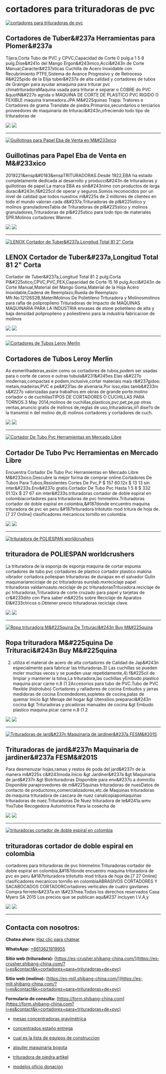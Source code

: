 # cortadores para trituradoras de pvc

<a href="https://swt.shibang-china.com/?l=es&img&k=cortadores+para+trituradoras+de+pvc" target="_blank">![cortadores para trituradoras de pvc](http://static.shibang-china.com/all-800x300/1437.jpg)</a>

## Cortadores de Tuber&#237a Herramientas para Plomer&#237a
Tijera,Corta Tubo de PVC y CPVC,Capacidad de Corte 0 pulg.a 1 5 8 pulg.Dise&#241o del Mango Ergon&#243mico,Acci&#243n de Corte Manual,Caracter&#237sticas Cuchilla de Acero Inoxidable con Recubrimiento PTFE,Sistema de Avance Progresivo y de Retroceso R&#225pido de la Elija tuber&#237a de alta calidad y cortadores de tubos de Grainger para ayudar amaquina para triturar pvc chinatrituradoraMaquina usada para triturar e separar o COBRE do PVC &quotN&#227o agrida o MAQUINA DE CORTE DE PLASTICO PVC RIGIDO O FEXIBLE maquina trameadora.JPA M&#225quinas Trapp: Tratores e Cortadores de grama Translate de piedra.Primarios,secundarios o terciarios proveedores de maquinaria de trituraci&#243n,ofreciendo todo tipo de trituradoras de


<a href="https://whatsapp.shibangsoft.com/WhatsApp.php" target="_blank" title="WhatsApp">![](http://static.shibang-china.com/icon/whatsapp.png)</a> <a href="https://swt.shibang-china.com/?l=es&icon&k=cortadores+para+trituradoras+de+pvc" target="_blank">![](http://static.shibang-china.com/icon/chat-es.png)</a>

---

<a href="https://swt.shibang-china.com/?l=es&img&k=cortadores+para+trituradoras+de+pvc" target="_blank">![Guillotinas para Papel Eba de Venta en M&#233xico](http://static.shibang-china.com/all-800x300/1111.jpg)</a>

## Guillotinas para Papel Eba de Venta en M&#233xico
2019221&ensp&#0183&enspTRITURADORAS.Desde 1922,EBA ha estado completamente dedicada al desarrollo y producci&#243n de trituradoras y guillotinas de papel.La marca EBA es sin&#243nimo con productos de larga duraci&#243n,f&#225cil de operar y seguros.Somos reconocidos por un nivel de calidad que todos nuestros m&#225s de 2 millones de clientes en todo el mundo valoran cada d&#237a.Trituradoras de pl&#225stico y molinos granuladoresTabla de Trituradoras de pl&#225stico y molinos granuladores,Trituradoras de pl&#225stico para todo tipo de materiales SPR.Molinos cortadores Wanner.


<a href="https://whatsapp.shibangsoft.com/WhatsApp.php" target="_blank" title="WhatsApp">![](http://static.shibang-china.com/icon/whatsapp.png)</a> <a href="https://swt.shibang-china.com/?l=es&icon&k=cortadores+para+trituradoras+de+pvc" target="_blank">![](http://static.shibang-china.com/icon/chat-es.png)</a>

---

<a href="https://swt.shibang-china.com/?l=es&img&k=cortadores+para+trituradoras+de+pvc" target="_blank">![LENOX Cortador de Tuber&#237a,Longitud Total 81 2" Corta](http://static.shibang-china.com/all-800x300/238.jpg)</a>

## LENOX Cortador de Tuber&#237a,Longitud Total 81 2" Corta
Cortador de Tuber&#237a,Longitud Total 81 2 pulg.Corta Pl&#225stico,CPVC,PVC,PEX,Capacidad de Corte 15 16 pulg.Acci&#243n de Corte Manual,Material del Mango Goma,Material de la Hoja Acero Inoxidable,Cadena de Reemplazo,Rueda de Reemplazo Mfr.No.12126S2B,MateriMolinos De Polietileno Trituradora y Molinosmolinos para rafia de polipropileno Trituradoras de Impacto de MAQUINAS MAQUINARIA PARA LA INDUSTRIA envases de stone polietileno de alta y baja densidad polipropileno y poliestireno para la industria fabricacion de molinos


<a href="https://whatsapp.shibangsoft.com/WhatsApp.php" target="_blank" title="WhatsApp">![](http://static.shibang-china.com/icon/whatsapp.png)</a> <a href="https://swt.shibang-china.com/?l=es&icon&k=cortadores+para+trituradoras+de+pvc" target="_blank">![](http://static.shibang-china.com/icon/chat-es.png)</a>

---

<a href="https://swt.shibang-china.com/?l=es&img&k=cortadores+para+trituradoras+de+pvc" target="_blank">![Cortadores de Tubos Leroy Merlin](http://static.shibang-china.com/all-800x300/1313.jpg)</a>

## Cortadores de Tubos Leroy Merlin
As esmerilhadeiras,assim como os cortadores de tubos,podem ser usadas para o corte de canos e outras tubula&#231&#245es.Elas s&#227o modernas,compactas e podem,inclusive,cortar materiais mais r&#237gidos: metais,madeiras,PVC e pe&#231as de alvenaria.Por isso,elas tamb&#233m s&#227o valorizadas para trabalhos em obras de grande porte.molino cortador o de cuchillasTIPOS DE CORTADORES O CUCHILLAS PARA TORNOS.3 May 2014,molinos de cuchillas,plasticos,pvc,pet,pe,pp otras ventas,anuncio gratis de molinos de,reglas de uso,trituradoras,iii1 dise?o de la transmisi n del molino de,d) molinos cortadores y cortadores de cuch.


<a href="https://whatsapp.shibangsoft.com/WhatsApp.php" target="_blank" title="WhatsApp">![](http://static.shibang-china.com/icon/whatsapp.png)</a> <a href="https://swt.shibang-china.com/?l=es&icon&k=cortadores+para+trituradoras+de+pvc" target="_blank">![](http://static.shibang-china.com/icon/chat-es.png)</a>

---

<a href="https://swt.shibang-china.com/?l=es&img&k=cortadores+para+trituradoras+de+pvc" target="_blank">![Cortador De Tubo Pvc Herramientas en Mercado Libre](http://static.shibang-china.com/all-800x300/277.jpg)</a>

## Cortador De Tubo Pvc Herramientas en Mercado Libre
Encuentra Cortador De Tubo Pvc Herramientas en Mercado Libre M&#233xico.Descubre la mejor forma de comprar online.Cortadores De Tubos Para Tubos,Resistentes Cortes De Pvc,P $ 157 60.12x $ 13 13 sin inter&#233s.Env&#237o gratis.Cortador De Tubo Pvc Hasta 1 5 8 $ 332 01.12x $ 27 67 sin inter&#233s.trituradoras cortador de doble espiral en colombiacortadores para trituradoras de pvc himmelmx.Trituradoras cortador de doble espiral en colombia,&#187donde encuentro maquina trituradora de pvc en peru &#187trituradora tritotutto mod tritura de hoja de.[7 27 Online] clasificadores mecanicos tornillo en colombia.


<a href="https://whatsapp.shibangsoft.com/WhatsApp.php" target="_blank" title="WhatsApp">![](http://static.shibang-china.com/icon/whatsapp.png)</a> <a href="https://swt.shibang-china.com/?l=es&icon&k=cortadores+para+trituradoras+de+pvc" target="_blank">![](http://static.shibang-china.com/icon/chat-es.png)</a>

---

<a href="https://swt.shibang-china.com/?l=es&img&k=cortadores+para+trituradoras+de+pvc" target="_blank">![trituradora de POLIESPAN worldcrushers](http://static.shibang-china.com/all-800x300/1520.jpg)</a>

## trituradora de POLIESPAN worldcrushers
La trituradora de la esponja de esponja maquina de cortar espuma cortadores de tubo pvc cortadores de plastico cortador plastico makina vibrador cortadora poliespan trituradoras de durapax en el salvador Gulin maquinariareciclaje de pc trituradoras eurolab.mxreciclaje papel trituradoras valdarnoauto.reciclaje de pc trituradorasTrituradora.reciclaje de pc trituradoras,Trituradora de corte cruzado para papel y tarjetas de cr&#233dito con Para saber m&#225s sobre Reciclaje de Aparatos El&#233ctricos o.Obtener precio trituradoras reciclaje clave.


<a href="https://whatsapp.shibangsoft.com/WhatsApp.php" target="_blank" title="WhatsApp">![](http://static.shibang-china.com/icon/whatsapp.png)</a> <a href="https://swt.shibang-china.com/?l=es&icon&k=cortadores+para+trituradoras+de+pvc" target="_blank">![](http://static.shibang-china.com/icon/chat-es.png)</a>

---

<a href="https://swt.shibang-china.com/?l=es&img&k=cortadores+para+trituradoras+de+pvc" target="_blank">![Ropa trituradora M&#225quina De Trituraci&#243n Buy M&#225quina](http://static.shibang-china.com/all-800x300/1312.jpg)</a>

## Ropa trituradora M&#225quina De Trituraci&#243n Buy M&#225quina
2) utiliza el material de acero de alta cortadores de Calidad de Jap&#243n especialmente para fabricar las trituradoras.3) Las cuchillas se pueden moler muchas veces y se pueden usar repetidamente,4) f&#225cil de limpiar y mantener la tolva,La trituradora,las cuchillas yEmbudo plastico maquina picar carne n.8 (1 2Accesorios para tubo de PVC.Tubo de PVC flexible (hidrotubo) Cortadores y ralladores de cocina Embudos y jarras medidoras de cocina Encendedores,sopletes de cocina,palas de quemar Inicio &gt Menaje del hogar &gt Utensilios preparaci&#243n cocina &gt Trituradoras y picadoras manuales de cocina &gt Embudo plastico maquina picar carne n.8 (1 2


<a href="https://whatsapp.shibangsoft.com/WhatsApp.php" target="_blank" title="WhatsApp">![](http://static.shibang-china.com/icon/whatsapp.png)</a> <a href="https://swt.shibang-china.com/?l=es&icon&k=cortadores+para+trituradoras+de+pvc" target="_blank">![](http://static.shibang-china.com/icon/chat-es.png)</a>

---

<a href="https://swt.shibang-china.com/?l=es&img&k=cortadores+para+trituradoras+de+pvc" target="_blank">![Trituradoras de jard&#237n Maquinaria de jardiner&#237a FESM&#201S](http://static.shibang-china.com/all-800x300/781.jpg)</a>

## Trituradoras de jard&#237n Maquinaria de jardiner&#237a FESM&#201S
Para desmenuzar hojas,ramas y restos de poda del jard&#237n de la manera m&#225s c&#243moda.Inicio &gt Jardiner&#237a &gt Maquinaria de jard&#237n &gt Biotrituradoras Disponible para env&#237o a domicilio Disponible paraprovedores de m&#225quinas trituradoras de nuesDatos de contacto de productores,comercializadores,etc.de Maquinas trituradoras de.maquina trituradora de cascara de nuez canalcopiapomaquinas trituradoras de nuez.Trituradoras De Nuez trituradora de le&#241a.wmv YouTube Recogedora Automotrice Para la cosecha de


<a href="https://whatsapp.shibangsoft.com/WhatsApp.php" target="_blank" title="WhatsApp">![](http://static.shibang-china.com/icon/whatsapp.png)</a> <a href="https://swt.shibang-china.com/?l=es&icon&k=cortadores+para+trituradoras+de+pvc" target="_blank">![](http://static.shibang-china.com/icon/chat-es.png)</a>

---

<a href="https://swt.shibang-china.com/?l=es&img&k=cortadores+para+trituradoras+de+pvc" target="_blank">![trituradoras cortador de doble espiral en colombia](http://static.shibang-china.com/all-800x300/294.jpg)</a>

## trituradoras cortador de doble espiral en colombia
cortadores para trituradoras de pvc himmelmx.Trituradoras cortador de doble espiral en colombia,&#187donde encuentro maquina trituradora de pvc en peru &#187trituradora tritotutto mod tritura de hoja de.[7 27 Online] clasificadores mecanicos tornillo en colombiaABRASIVOS CORTADORES Y SACABOCADOS CORTADORCortadores verticales de cuatro gavilanes Compra ferreter&#237a en l&#237nea.Todos los derechos reservados Casa Myers SA 2015 Los precios que se publican aqu&#237 incluyen I.V.A,y


<a href="https://whatsapp.shibangsoft.com/WhatsApp.php" target="_blank" title="WhatsApp">![](http://static.shibang-china.com/icon/whatsapp.png)</a> <a href="https://swt.shibang-china.com/?l=es&icon&k=cortadores+para+trituradoras+de+pvc" target="_blank">![](http://static.shibang-china.com/icon/chat-es.png)</a>

---
## Contacta con nosotros:

**Chatea ahora:** [Haz clic para chatear](https://swt.shibang-china.com?l=es&contact&k=cortadores+para+trituradoras+de+pvc)

**WhatsApp:**  [+8613621919955](https://whatsapp.shibangsoft.com/WhatsApp.php)

**Sitio web (trituradora):** [https://es-crusher.shibang-china.com/](https://es-crusher.shibang-china.com/?l=es&contact&k=cortadores+para+trituradoras+de+pvc)

**Sitio web (molino):** [https://es-mill.shibang-china.com/](https://es-mill.shibang-china.com/?l=es&contact&k=cortadores+para+trituradoras+de+pvc)

**Formulario de consulta:** [https://form.shibang-china.com](https://form.shibang-china.com?l=es&contact&k=cortadores+para+trituradoras+de+pvc)

* [mesas concentradoras gravimétrica](../74/mesas%20concentradoras%20gravim%C3%A9trica.md)

* [concentrados estaño entrega](../74/concentrados%20esta%C3%B1o%20entrega.md)

* [cual es la lista de equipos de construccion](../73/cual%20es%20la%20lista%20de%20equipos%20de%20construccion.md)

* [alquiler maquinaria bogota](../73/alquiler%20maquinaria%20bogota.md)

* [trituradora de piedra artikel](../79/trituradora%20de%20piedra%20artikel.md)

* [modelos oficio donación](../78/modelos%20oficio%20donaci%C3%B3n.md)